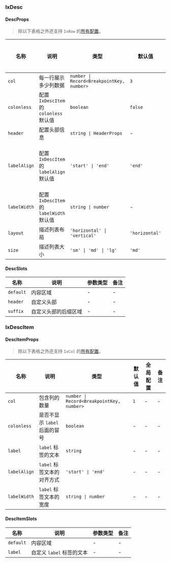 ### IxDesc

#### DescProps

> 除以下表格之外还支持 `IxRow` 的[所有配置](/components/grid/zh?tab=api#RowProps)。  

| 名称 | 说明 | 类型  | 默认值 | 全局配置 | 备注 |
| --- | --- | --- | --- | --- | --- |
| `col` | 每一行展示多少列数据 | `number \| Record<BreakpointKey, number>` | `3` | ✅ | - |
| `colonless` | 配置 `IxDescItem` 的 `colonless` 默认值 | `boolean` | `false` | ✅ | `seer` 主题默认为 `true` |
| `header` | 配置头部信息 | `string \| HeaderProps` | - | - | - |
| `labelAlign` | 配置 `IxDescItem` 的 `labelAlign` 默认值 | `'start' \| 'end'` | `'end'` | ✅ | `seer` 主题默认为 `'start'` <br/> `layout` 为 `vertical` 时无效  |
| `labelWidth` | 配置 `IxDescItem` 的 `labelWidth` 默认值 | `string \| number` | - | - | - |
| `layout` | 描述列表布局 | `'horizontal' \| 'vertical'` | `'horizontal'` | ✅ | - |
| `size` | 描述列表大小 | `'sm' \| 'md' \| 'lg'` | `'md'` | ✅ | - |

#### DescSlots

| 名称 | 说明 | 参数类型 | 备注 |
| --- | --- | --- | --- |
| `default` | 内容区域 | - | - |
| `header` | 自定义头部 | - | - |
| `suffix` | 自定义头部的后缀区域 | - | - |

### IxDescItem

#### DescItemProps

> 除以下表格之外还支持 `IxCol` 的[所有配置](/components/grid/zh?tab=api#ColProps)。

| 名称 | 说明 | 类型  | 默认值 | 全局配置 | 备注 |
| --- | --- | --- | --- | --- | --- |
| `col` | 包含列的数量 | `number \| Record<BreakpointKey, number>` | `1` | - | - |
| `colonless` | 是否不显示 `label` 后面的冒号 | `boolean` | - | - | - |
| `label` | `label` 标签的文本 | `string` | - | - | - |
| `labelAlign` | `label` 标签文本的对齐方式 | `'start' \| 'end'` | - | - | - |
| `labelWidth` | `label` 标签文本的宽度 | `string \| number` | - | - | - |

#### DescItemSlots

| 名称 | 说明 | 参数类型 | 备注 |
| --- | --- | --- | --- |
| `default` | 内容区域 | - | - |
| `label` | 自定义 `label` 标签的文本 | - | - |
